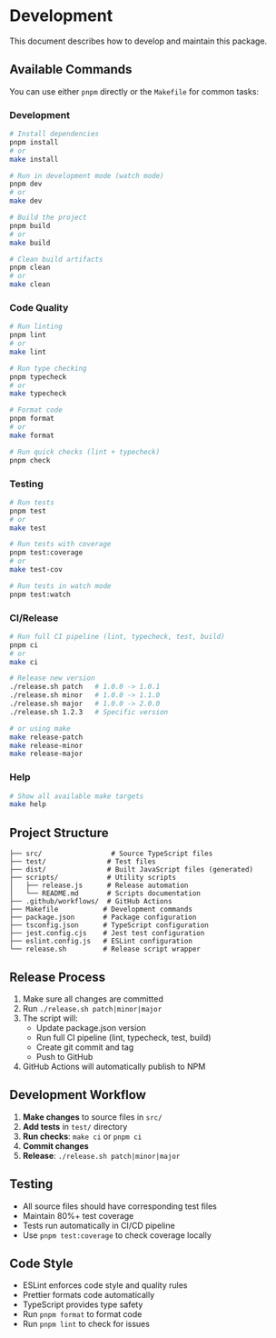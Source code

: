 # Development

This document describes how to develop and maintain this package.

## Available Commands

You can use either `pnpm` directly or the `Makefile` for common tasks:

### Development

```bash
# Install dependencies
pnpm install
# or
make install

# Run in development mode (watch mode)
pnpm dev
# or  
make dev

# Build the project
pnpm build
# or
make build

# Clean build artifacts
pnpm clean
# or
make clean
```

### Code Quality

```bash
# Run linting
pnpm lint
# or
make lint

# Run type checking  
pnpm typecheck
# or
make typecheck

# Format code
pnpm format
# or
make format

# Run quick checks (lint + typecheck)
pnpm check
```

### Testing

```bash
# Run tests
pnpm test
# or
make test

# Run tests with coverage
pnpm test:coverage
# or  
make test-cov

# Run tests in watch mode
pnpm test:watch
```

### CI/Release

```bash
# Run full CI pipeline (lint, typecheck, test, build)
pnpm ci
# or
make ci

# Release new version
./release.sh patch   # 1.0.0 -> 1.0.1
./release.sh minor   # 1.0.0 -> 1.1.0  
./release.sh major   # 1.0.0 -> 2.0.0
./release.sh 1.2.3   # Specific version

# or using make
make release-patch
make release-minor  
make release-major
```

### Help

```bash
# Show all available make targets
make help
```

## Project Structure

```
├── src/                 # Source TypeScript files
├── test/               # Test files  
├── dist/               # Built JavaScript files (generated)
├── scripts/            # Utility scripts
│   ├── release.js      # Release automation
│   └── README.md       # Scripts documentation
├── .github/workflows/  # GitHub Actions
├── Makefile           # Development commands
├── package.json       # Package configuration
├── tsconfig.json      # TypeScript configuration
├── jest.config.cjs    # Jest test configuration  
├── eslint.config.js   # ESLint configuration
└── release.sh         # Release script wrapper
```

## Release Process

1. Make sure all changes are committed
2. Run `./release.sh patch|minor|major` 
3. The script will:
   - Update package.json version
   - Run full CI pipeline (lint, typecheck, test, build)
   - Create git commit and tag
   - Push to GitHub
4. GitHub Actions will automatically publish to NPM

## Development Workflow

1. **Make changes** to source files in `src/`
2. **Add tests** in `test/` directory
3. **Run checks**: `make ci` or `pnpm ci`
4. **Commit changes**
5. **Release**: `./release.sh patch|minor|major`

## Testing

- All source files should have corresponding test files
- Maintain 80%+ test coverage
- Tests run automatically in CI/CD pipeline
- Use `pnpm test:coverage` to check coverage locally

## Code Style

- ESLint enforces code style and quality rules
- Prettier formats code automatically  
- TypeScript provides type safety
- Run `pnpm format` to format code
- Run `pnpm lint` to check for issues